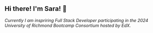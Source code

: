 ## Hi there! I'm Sara! 💙

*Currently I am inspriring Full Stack Developer participating in the 2024 University of Richmond Bootcamp Consortium hosted by EdX.*


